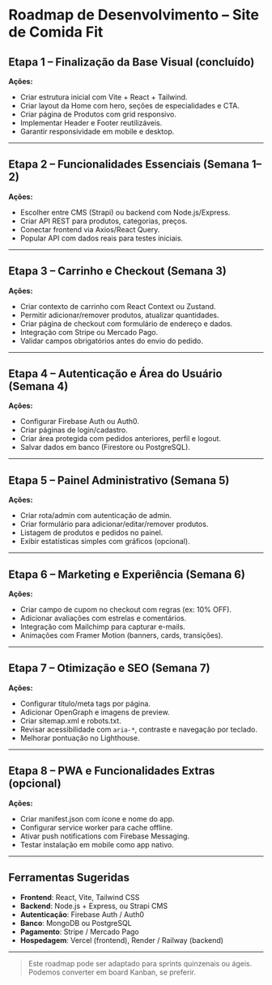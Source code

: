 # Roadmap de Desenvolvimento – Site de Comida Fit

## Etapa 1 – Finalização da Base Visual (concluído)
**Ações:**
- Criar estrutura inicial com Vite + React + Tailwind.
- Criar layout da Home com hero, seções de especialidades e CTA.
- Criar página de Produtos com grid responsivo.
- Implementar Header e Footer reutilizáveis.
- Garantir responsividade em mobile e desktop.

---

## Etapa 2 – Funcionalidades Essenciais (Semana 1–2)
**Ações:**
- Escolher entre CMS (Strapi) ou backend com Node.js/Express.
- Criar API REST para produtos, categorias, preços.
- Conectar frontend via Axios/React Query.
- Popular API com dados reais para testes iniciais.

---

## Etapa 3 – Carrinho e Checkout (Semana 3)
**Ações:**
- Criar contexto de carrinho com React Context ou Zustand.
- Permitir adicionar/remover produtos, atualizar quantidades.
- Criar página de checkout com formulário de endereço e dados.
- Integração com Stripe ou Mercado Pago.
- Validar campos obrigatórios antes do envio do pedido.

---

## Etapa 4 – Autenticação e Área do Usuário (Semana 4)
**Ações:**
- Configurar Firebase Auth ou Auth0.
- Criar páginas de login/cadastro.
- Criar área protegida com pedidos anteriores, perfil e logout.
- Salvar dados em banco (Firestore ou PostgreSQL).

---

## Etapa 5 – Painel Administrativo (Semana 5)
**Ações:**
- Criar rota/admin com autenticação de admin.
- Criar formulário para adicionar/editar/remover produtos.
- Listagem de produtos e pedidos no painel.
- Exibir estatísticas simples com gráficos (opcional).

---

## Etapa 6 – Marketing e Experiência (Semana 6)
**Ações:**
- Criar campo de cupom no checkout com regras (ex: 10% OFF).
- Adicionar avaliações com estrelas e comentários.
- Integração com Mailchimp para capturar e-mails.
- Animações com Framer Motion (banners, cards, transições).

---

## Etapa 7 – Otimização e SEO (Semana 7)
**Ações:**
- Configurar título/meta tags por página.
- Adicionar OpenGraph e imagens de preview.
- Criar sitemap.xml e robots.txt.
- Revisar acessibilidade com `aria-*`, contraste e navegação por teclado.
- Melhorar pontuação no Lighthouse.

---

## Etapa 8 – PWA e Funcionalidades Extras (opcional)
**Ações:**
- Criar manifest.json com ícone e nome do app.
- Configurar service worker para cache offline.
- Ativar push notifications com Firebase Messaging.
- Testar instalação em mobile como app nativo.

---

## Ferramentas Sugeridas
- **Frontend**: React, Vite, Tailwind CSS
- **Backend**: Node.js + Express, ou Strapi CMS
- **Autenticação**: Firebase Auth / Auth0
- **Banco**: MongoDB ou PostgreSQL
- **Pagamento**: Stripe / Mercado Pago
- **Hospedagem**: Vercel (frontend), Render / Railway (backend)

---

> Este roadmap pode ser adaptado para sprints quinzenais ou ágeis. Podemos converter em board Kanban, se preferir.
